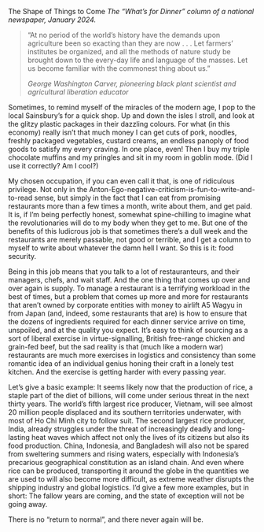 The Shape of Things to Come
*The “What’s for Dinner” column of a national newspaper, January 2024.*

> “At no period of the world’s history have the demands upon agriculture been so exacting than they are now . . . Let farmers’ institutes be organized, and all the methods of nature study be brought down to the every-day life and language of the masses. Let us become familiar with the commonest thing about us.” 
> 
> *George Washington Carver, pioneering black plant scientist and agricultural liberation educator*

Sometimes, to remind myself of the miracles of the modern age, I pop to the local Sainsbury’s for a quick shop. Up and down the isles I stroll, and look at the glitzy plastic packages in their dazzling colours. For what (in this economy) really isn’t that much money I can get cuts of pork, noodles, freshly packaged vegetables, custard creams, an endless panoply of food goods to satisfy my every craving. In one place, even! Then I buy my triple chocolate muffins and my pringles and sit in my room in goblin mode. (Did I use it correctly? Am I cool?)

My chosen occupation, if you can even call it that, is one of ridiculous privilege. Not only in the Anton-Ego-negative-criticism-is-fun-to-write-and-to-read sense, but simply in the fact that I can eat from promising restaurants more than a few times a month, write about them, and get paid. It is, if I’m being perfectly honest, somewhat spine-chilling to imagine what the revolutionaries will do to my body when they get to me. But one of the benefits of this ludicrous job is that sometimes there’s a dull week and the restaurants are merely passable, not good or terrible, and I get a column to myself to write about whatever the damn hell I want. So this is it: food security.

Being in this job means that you talk to a lot of restauranteurs, and their managers, chefs, and wait staff. And the one thing that comes up over and over again is supply. To manage a restaurant is a terrifying workload in the best of times, but a problem that comes up more and more for restaurants that aren’t owned by corporate entities with money to airlift A5 Wagyu in from Japan (and, indeed, some restaurants that are) is how to ensure that the dozens of ingredients required for each dinner service arrive on time, unspoiled, and at the quality you expect. It’s easy to think of sourcing as a sort of liberal exercise in virtue-signalling, British free-range chicken and grain-fed beef, but the sad reality is that (much like a modern war) restaurants are much more exercises in logistics and consistency than some romantic idea of an individual genius honing their craft in a lonely test kitchen. And the exercise is getting harder with every passing year.

Let’s give a basic example: It seems likely now that the production of rice, a staple part of the diet of billions, will come under serious threat in the next thirty years. The world’s fifth largest rice producer, Vietnam, will see almost 20 million people displaced and its southern territories underwater, with most of Ho Chi Minh city to follow suit. The second largest rice producer, India, already struggles under the threat of increasingly deadly and long-lasting heat waves which affect not only the lives of its citizens but also its food production. China, Indonesia, and Bangladesh will also not be spared from sweltering summers and rising waters, especially with Indonesia’s precarious geographical constitution as an island chain. And even where rice can be produced, transporting it around the globe in the quantities we are used to will also become more difficult, as extreme weather disrupts the shipping industry and global logistics. I’d give a few more examples, but in short: The fallow years are coming, and the state of exception will not be going away. 

There is no “return to normal”, and there never again will be.
